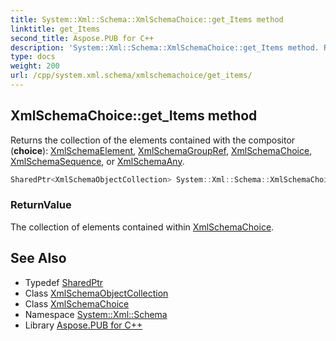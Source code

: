 ```yaml
---
title: System::Xml::Schema::XmlSchemaChoice::get_Items method
linktitle: get_Items
second_title: Aspose.PUB for C++
description: 'System::Xml::Schema::XmlSchemaChoice::get_Items method. Returns the collection of the elements contained with the compositor (choice): XmlSchemaElement, XmlSchemaGroupRef, XmlSchemaChoice, XmlSchemaSequence, or XmlSchemaAny in C++.'
type: docs
weight: 200
url: /cpp/system.xml.schema/xmlschemachoice/get_items/
---
```

## XmlSchemaChoice::get_Items method


Returns the collection of the elements contained with the compositor (**choice**): [XmlSchemaElement](../../xmlschemaelement/), [XmlSchemaGroupRef](../../xmlschemagroupref/), [XmlSchemaChoice](../), [XmlSchemaSequence](../../xmlschemasequence/), or [XmlSchemaAny](../../xmlschemaany/).

```cpp
SharedPtr<XmlSchemaObjectCollection> System::Xml::Schema::XmlSchemaChoice::get_Items() override
```


### ReturnValue

The collection of elements contained within [XmlSchemaChoice](../).

## See Also

* Typedef [SharedPtr](../../../system/sharedptr/)
* Class [XmlSchemaObjectCollection](../../xmlschemaobjectcollection/)
* Class [XmlSchemaChoice](../)
* Namespace [System::Xml::Schema](../../)
* Library [Aspose.PUB for C++](../../../)
